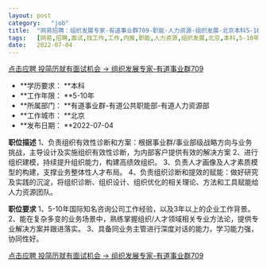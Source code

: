 ```yaml
---
layout:	post
category:	"job"
title:	"网易招聘：组织发展专家-有道事业群709-职能-人力资源-组织发展-北京本科5-10年"
tags:	[网易,招聘,面试,找工作,工作,内推,职能,人力资源,组织发展,北京,本科,5-10年]
date:	2022-07-04
---
```


[点击应聘 投简历就有面试机会 -> 组织发展专家-有道事业群709](http://mobile.bole.netease.com/bole/boleDetail?id=41014&employeeId=346f03c3cda5f04c&key=all)



- **学历要求： **本科
- **工作年限： **5-10年
- **所属部门： **有道事业群-有道公共职能部-有道人力资源部
- **工作城市： **北京
- **发布日期： **2022-07-04



**职位描述**
1、负责组织有效性诊断和方案：根据事业群/事业部级战略方向与业务挑战，主导设计及实施组织有效性诊断，为内部客户提供有效的解决方案
2、进行组织建模，持续提升组织能力，构建高绩效组织。
3、负责人才画像及人才素质模型的构建，支撑业务整体性人才布局。 
4、负责组织诊断和提效的赋能：做好研究及实践的沉淀，将组织诊断、组织设计、组织优化的相关理论、方法和工具赋能给人力资源团队。



**职位要求**
1、5-10年国际知名咨询公司工作经验，以及3年以上的企业工作背景。 
2、能在复杂多变的业务场景中，熟练掌握组织/人才领域相关专业方法论，提供专业解决方案并跟进落实。 
3、具备同业务主管进行深度对话的能力，学习能力强，协同性好。



[点击应聘 投简历就有面试机会 -> 组织发展专家-有道事业群709](http://mobile.bole.netease.com/bole/boleDetail?id=41014&employeeId=346f03c3cda5f04c&key=all)